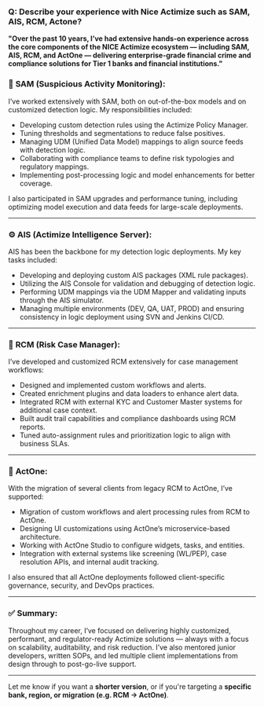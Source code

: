 ### Q: Describe your experience with Nice Actimize such as SAM, AIS, RCM, Actone?

**"Over the past 10 years, I’ve had extensive hands-on experience across the core components of the NICE Actimize ecosystem — including SAM, AIS, RCM, and ActOne — delivering enterprise-grade financial crime and compliance solutions for Tier 1 banks and financial institutions."**

### 🧠 **SAM (Suspicious Activity Monitoring):**

I’ve worked extensively with SAM, both on out-of-the-box models and on customized detection logic. My responsibilities included:

- Developing custom detection rules using the Actimize Policy Manager.
- Tuning thresholds and segmentations to reduce false positives.
- Managing UDM (Unified Data Model) mappings to align source feeds with detection logic.
- Collaborating with compliance teams to define risk typologies and regulatory mappings.
- Implementing post-processing logic and model enhancements for better coverage.

I also participated in SAM upgrades and performance tuning, including optimizing model execution and data feeds for large-scale deployments.

---

### ⚙️ **AIS (Actimize Intelligence Server):**

AIS has been the backbone for my detection logic deployments. My key tasks included:

- Developing and deploying custom AIS packages (XML rule packages).
- Utilizing the AIS Console for validation and debugging of detection logic.
- Performing UDM mappings via the UDM Mapper and validating inputs through the AIS simulator.
- Managing multiple environments (DEV, QA, UAT, PROD) and ensuring consistency in logic deployment using SVN and Jenkins CI/CD.

---

### 📂 **RCM (Risk Case Manager):**

I’ve developed and customized RCM extensively for case management workflows:

- Designed and implemented custom workflows and alerts.
- Created enrichment plugins and data loaders to enhance alert data.
- Integrated RCM with external KYC and Customer Master systems for additional case context.
- Built audit trail capabilities and compliance dashboards using RCM reports.
- Tuned auto-assignment rules and prioritization logic to align with business SLAs.

---

### 📌 **ActOne:**

With the migration of several clients from legacy RCM to ActOne, I’ve supported:

- Migration of custom workflows and alert processing rules from RCM to ActOne.
- Designing UI customizations using ActOne’s microservice-based architecture.
- Working with ActOne Studio to configure widgets, tasks, and entities.
- Integration with external systems like screening (WL/PEP), case resolution APIs, and internal audit tracking.

I also ensured that all ActOne deployments followed client-specific governance, security, and DevOps practices.

---

### ✅ Summary:

Throughout my career, I’ve focused on delivering highly customized, performant, and regulator-ready Actimize solutions — always with a focus on scalability, auditability, and risk reduction. I’ve also mentored junior developers, written SOPs, and led multiple client implementations from design through to post-go-live support.

---

Let me know if you want a **shorter version**, or if you're targeting a **specific bank, region, or migration (e.g. RCM → ActOne)**.
